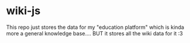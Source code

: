 # wiki-js
This repo just stores the data for my "education platform" which is kinda more a general knowledge base.... BUT it stores all the wiki data for it :3
